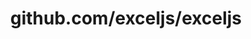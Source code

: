 ---
layout: post
title: github.com/exceljs/exceljs
categories: link
tags: [انگلیسی, گیت‌هاب, برنامه‌نویسی]
---
